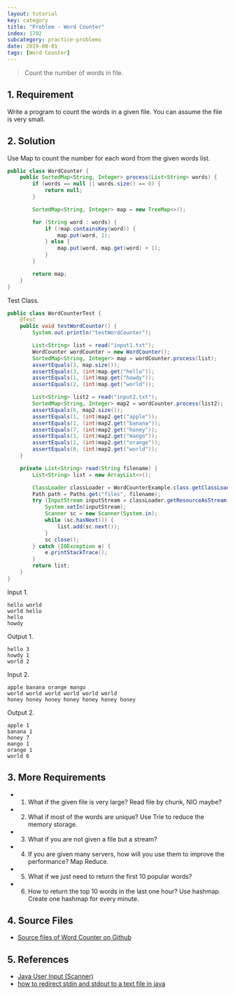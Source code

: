 ```yaml
---
layout: tutorial
key: category
title: "Problem - Word Counter"
index: 1702
subcategory: practice-problems
date: 2019-08-01
tags: [Word Counter]
---
```


> Count the number of words in file.

## 1. Requirement
Write a program to count the words in a given file. You can assume the file is very small.

## 2. Solution
Use Map to count the number for each word from the given words list.
```java
public class WordCounter {
    public SortedMap<String, Integer> process(List<String> words) {
        if (words == null || words.size() == 0) {
            return null;
        }

        SortedMap<String, Integer> map = new TreeMap<>();

        for (String word : words) {
            if (!map.containsKey(word)) {
                map.put(word, 1);
            } else {
                map.put(word, map.get(word) + 1);
            }
        }

        return map;
    }
}
```
Test Class.
```java
public class WordCounterTest {
    @Test
    public void testWordCounter() {
        System.out.println("testWordCounter");

        List<String> list = read("input1.txt");
        WordCounter wordCounter = new WordCounter();
        SortedMap<String, Integer> map = wordCounter.process(list);
        assertEquals(3, map.size());
        assertEquals(3, (int)map.get("hello"));
        assertEquals(1, (int)map.get("howdy"));
        assertEquals(2, (int)map.get("world"));

        List<String> list2 = read("input2.txt");
        SortedMap<String, Integer> map2 = wordCounter.process(list2);
        assertEquals(6, map2.size());
        assertEquals(1, (int)map2.get("apple"));
        assertEquals(1, (int)map2.get("banana"));
        assertEquals(7, (int)map2.get("honey"));
        assertEquals(1, (int)map2.get("mango"));
        assertEquals(1, (int)map2.get("orange"));
        assertEquals(6, (int)map2.get("world"));
    }

    private List<String> read(String filename) {
        List<String> list = new ArrayList<>();

        ClassLoader classLoader = WordCounterExample.class.getClassLoader();
        Path path = Paths.get("files", filename);
        try (InputStream inputStream = classLoader.getResourceAsStream(path.toString())) {
            System.setIn(inputStream);
            Scanner sc = new Scanner(System.in);
            while (sc.hasNext()) {
                list.add(sc.next());
            }
            sc.close();
        } catch (IOException e) {
            e.printStackTrace();
        }
        return list;
    }
}
```
Input 1.
```raw
hello world
world hello
hello
howdy
```
Output 1.
```raw
hello 3
howdy 1
world 2
```

Input 2.
```raw
apple banana orange mango
world world world world world world
honey honey honey honey honey honey honey
```
Output 2.
```raw
apple 1
banana 1
honey 7
mango 1
orange 1
world 6
```

## 3. More Requirements
- 1) What if the given file is very large? Read file by chunk, NIO maybe?
- 2) What if most of the words are unique? Use Trie to reduce the memory storage.
- 3) What if you are not given a file but a stream?
- 4) If you are given many servers, how will you use them to improve the performance? Map Reduce.
- 5) What if we just need to return the first 10 popular words?
- 6) How to return the top 10 words in the last one hour? Use hashmap. Create one hashmap for every minute.

## 4. Source Files
* [Source files of Word Counter on Github](https://github.com/jojozhuang/practice-problems/tree/master/word-counter)

## 5. References
* [Java User Input (Scanner)](https://www.w3schools.com/java/java_user_input.asp)
* [how to redirect stdin and stdout to a text file in java](https://stackoverflow.com/questions/23886499/how-to-redirect-stdin-and-stdout-to-a-text-file-in-java)
